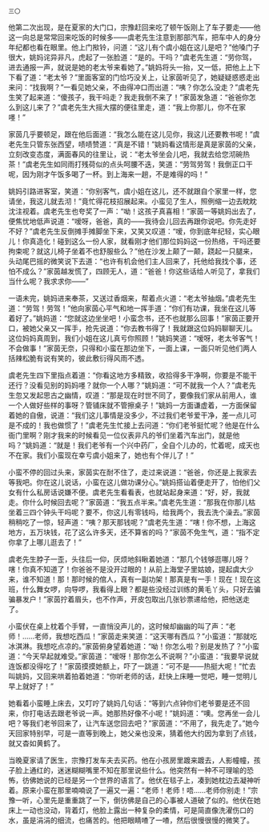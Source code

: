     三〇 

   他第二次出现，是在夏家的大门口，宗豫赶回来吃了顿午饭刚上了车子要走——他这一向总是常常回来吃饭的时候多——虞老先生注意到那部汽车，把车中人的身分年纪都也看在眼里。他上门揿铃，问道：“这儿有个虞小姐在这儿是吧？”他嗓门子很大，姚妈诧异非凡，虎起了一张脸道：“是的。干吗？”虞老先生道：“劳你驾，进去通报一声，就说是她的老太爷来看她了。”姚妈将头一抬，又一低，把他上上下下看了道：“老太爷？”里面客室的门恰巧没关上，让家茵听见了，她疑疑惑惑走出来问：“找我啊？”一看见她父亲，不由得冲口而出道：“咦？你怎么没走？”虞老先生笑了起来道：“傻孩子，我干吗走？我走我倒不来了！”家茵发急道：“爸爸你怎么到这儿来了？”虞老先生大摇大摆的便往里走，道：“我上你那儿，你不在家嚜！”

   家茵几乎要顿足，跟在他后面道：“我怎么能在这儿见你，我这儿还要教书呢！”虞老先生只管东张西望，啧啧赞道：“真是不错！”姚妈看这情形是真是家茵的父亲，立刻改变态度，满面春风的往里让，说：“老太爷坐会儿吧，我就去给您沏碗热茶！”虞老先生如同雨打残荷似的点头呵腰不迭，笑道：“劳驾劳驾！我倒正口干呢，因为刚才午饭多喝了一杯。到上海来一趟，不是难得的吗！”

   姚妈引路进客室，笑道：“你别客气，虞小姐在这儿，还不就跟自个家里一样，您请坐，我这儿就去沏！”竟忙得花枝招展起来。小蛮见了生人，照例缩一边去眈眈沈注视着。虞老先生也夸奖了一声：“呦！这孩子真喜相！”家茵一等姚妈出去了，便焦忧地低声说道：“嗳呀，爸爸，真的——我待会儿回去再跟你说吧。你先走好不好？”虞老先生反倒摊手摊脚坐下来，又笑又叹道：“嗳，你到底年纪轻，实心眼儿！你真造化！碰到这么一份人家，就看刚才他们那位妈妈这一份热络，干吗还要拘束呢？就这儿椅子坐着不也舒服些么？”他在沙发上颠了一颠，跷起一只腿来，头动尾巴摇的微笑说下去道：“也许有机会他们主人回来了，托他给我找个事，还怕不成么？”家茵越发慌了，四顾无人，道：“爸爸！你这些话给人听见了，拿我们当什么呢？我求求你——”

   一语未完，姚妈进来奉茶，又送过香烟来，帮着点火道：“老太爷抽烟。”虞老先生道：“劳驾！劳驾！”他向家茵心平气和地一挥手道：“你们有功课，我坐在这儿等着好了。”姚妈道：“您就这边坐坐吧！小蛮念书，还不也就那么回事！”家茵正要开口，被她父亲又一挥手，抢先说道：“你去教书得了！我就跟这位妈妈聊聊天儿。这位妈妈真周到，我们小姐在这儿真亏你照顾！”姚妈笑道：“嗳呀，老太爷客气！不会做事！”家茵无奈，只得和小蛮在那边坐下，一面上课，一面只听见他们两人括辣松脆有说有笑的，彼此敷衍得风雨不透。

   虞老先生四下里指点着道：“你看这地方多精致，收拾得多干净啊，你要是不能干还行？没看见别的妈妈嚜？就你一个人哪？”姚妈道：“可不就我一个人？”虞老先生忽又发起思古之幽情，叹道：“那是现在时世不同了，要像我们家从前用人，谁一个人做好些样的事呀？管铺床就不管擦桌子！”姚妈一方面谦虚着，一方面保留着她的自傲，说道：“我们这儿事情是没多少，不过我们老爷爱干净，差一点儿可是不成的！我也做惯了！”虞老先生忙接上去问道：“你们老爷挺忙呢？他是在什么衙门里啊？刚才我来的时候看见一位仪表非凡的爷们坐着汽车出门，就是他吗？”姚妈道：“就是！我们老爷有一个兴中药厂，全自个儿办的，忙着呢，成天也不在家。我们小蛮现在幸亏虞小姐来了，她也有个伴儿了！”

   小蛮不停的回过头来，家茵实在耐不住了，走过来说道：“爸爸，你还是上我家去等我吧。你在这儿说话，小蛮在这儿做功课分心。”姚妈搭讪着便走开了，怕他们父女有什么私房话说嫌不便。虞老先生看看表，也就站起身来道：“好，好，我就走。你什么时候回去呢？”家茵道：“我五点半来。”虞老先生道：“那我在你那儿枯坐着三四个钟头干吗呢？要不，你这儿有零钱吗，给我两个，我去洗个澡去。”家茵稍稍吃了一惊，轻声道：“咦？那天那钱呢？”虞老先生道：“嗐！你不想，上海这地方，五万块钱，花了这么许多天，还不算省的吗？”家茵不免生气，道：“指不定你拿了上哪儿逛去了！”

   虞老先生脖子一歪，头往后一仰，厌烦地斜瞅着她道：“那几个钱够逛哪儿呀？嗐！你真不知道了！你爸爸不是没开过眼的！从前上海堂子里姑娘，提起虞大少来，谁不知道！那！那时候的倌人，真有一副功架！那真是有一手！现在！现在这班，什么舞女啰，向导啰，我看得上眼？都是些没经过训练的黄毛丫头，只好去骗骗暴发户！”家茵拧着眉头，也不作声，开皮包取出几张钞票递给他，把他送走了。

   小蛮伏在桌上枕着个手臂，一直悄没声儿的，这时候却幽幽的叫了声：“老师！……老师，我想吃西瓜！”家茵走来笑道：“这天哪有西瓜？”小蛮道：“那就吃冰淇淋。我想吃点凉的。”家茵俯身望着她道：“呦！你怎么啦？别是发热了？”小蛮道：“今天早起就难受。”家茵道：“嗳呀！那你怎么不说啊？”小蛮道：“我要早说就连饭都没得吃了！”家茵摸摸她额上，吓了一跳道：“可不是——热挺大呢！”忙去叫姚妈，又回来哄着拍着她道：“你听老师的话，赶快上床睡一觉吧，睡一觉明儿早上就好了！”

   她看着小蛮睡上床去，又叮咛了姚妈几句话：“等到六点钟你们老爷要是还不回来，你打电话去跟老爷说一声。她那热好像不小呢！”姚妈道：“噢。您再坐一会儿吧？等我们老爷回来了，让汽车送您回去吧？”家茵道：“不用了，我先走了。”她今天回家特别早，可是一直等到晚上，她父亲也没来，猜着他大约因为拿到了点钱，就又杳如黄鹤了。

   当晚夏家请了医生，宗豫打发车夫去买药。他在小孩房里踱来踱去，人影幢幢，孩子脸上通红的，迷迷糊糊嘴里不知在那里说些什么。他突然有一种不可理喻的恐怖，彷佛她说的已经是另一个世界的语言了。他伏在毯子上，凑到她枕边去凝神听着。原来小蛮在那里喃喃说了一遍又一遍：“老师！老师！唔……老师你别走！”宗豫一听，心里先是重重跳了一下，倒彷佛是自己的心事被人道破了似的。他伏在她床上一动也没动，背着灯，他脸上露出一种复杂的柔情，可是简直像洗濯伤口的水，虽是涓涓的细流，也痛苦的。他把眼睛喳了一喳，然后很慢很慢的微笑了。

